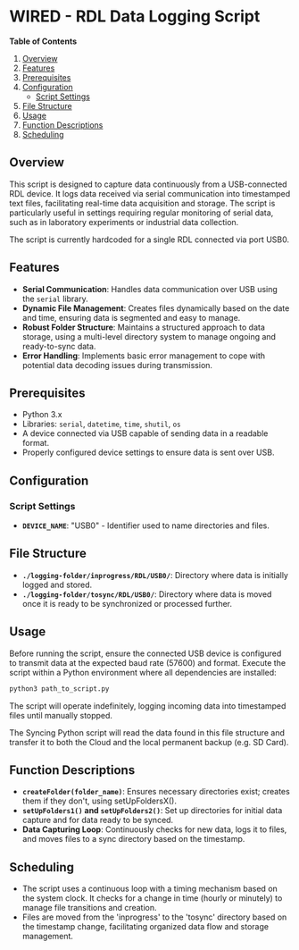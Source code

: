 # WIRED - RDL Data Logging Script

**Table of Contents**

  1. [Overview](#overview)
  2. [Features](#features)
  3. [Prerequisites](#prerequisites)
  4. [Configuration](#configuration)
     - [Script Settings](#script-settings)
  5. [File Structure](#file-structure)
  6. [Usage](#usage)
  7. [Function Descriptions](#function-descriptions)
  8. [Scheduling](#scheduling)

## Overview

This script is designed to capture data continuously from a USB-connected RDL device. It logs data received via serial communication into timestamped text files, facilitating real-time data acquisition and storage. The script is particularly useful in settings requiring regular monitoring of serial data, such as in laboratory experiments or industrial data collection.

The script is currently hardcoded for a single RDL connected via port USB0.

## Features

- **Serial Communication**: Handles data communication over USB using the `serial` library.
- **Dynamic File Management**: Creates files dynamically based on the date and time, ensuring data is segmented and easy to manage.
- **Robust Folder Structure**: Maintains a structured approach to data storage, using a multi-level directory system to manage ongoing and ready-to-sync data.
- **Error Handling**: Implements basic error management to cope with potential data decoding issues during transmission.

## Prerequisites

- Python 3.x
- Libraries: `serial`, `datetime`, `time`, `shutil`, `os`
- A device connected via USB capable of sending data in a readable format.
- Properly configured device settings to ensure data is sent over USB.

## Configuration

### Script Settings

- **`DEVICE_NAME`**: "USB0" - Identifier used to name directories and files.

## File Structure

- **`./logging-folder/inprogress/RDL/USB0/`**: Directory where data is initially logged and stored.
- **`./logging-folder/tosync/RDL/USB0/`**: Directory where data is moved once it is ready to be synchronized or processed further.

## Usage

Before running the script, ensure the connected USB device is configured to transmit data at the expected baud rate (57600) and format. Execute the script within a Python environment where all dependencies are installed:

```bash
python3 path_to_script.py
```

The script will operate indefinitely, logging incoming data into timestamped files until manually stopped.

The Syncing Python script will read the data found in this file structure and transfer it to both the Cloud and the local permanent backup (e.g. SD Card).

## Function Descriptions

- **`createFolder(folder_name)`**: Ensures necessary directories exist; creates them if they don't, using setUpFoldersX().
- **`setUpFolders1()` and `setUpFolders2()`**: Set up directories for initial data capture and for data ready to be synced.
- **Data Capturing Loop**: Continuously checks for new data, logs it to files, and moves files to a sync directory based on the timestamp.

## Scheduling

- The script uses a continuous loop with a timing mechanism based on the system clock. It checks for a change in time (hourly or minutely) to manage file transitions and creation.
- Files are moved from the 'inprogress' to the 'tosync' directory based on the timestamp change, facilitating organized data flow and storage management.
